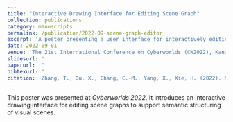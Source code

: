 ```yaml
---
title: "Interactive Drawing Interface for Editing Scene Graph"
collection: publications
category: manuscripts
permalink: /publication/2022-09-scene-graph-editor
excerpt: 'A poster presenting a user interface for interactively editing scene graphs.'
date: 2022-09-01
venue: 'The 21st International Conference on Cyberworlds (CW2022), Kanazawa, Japan'
slidesurl: ''
paperurl: ''
bibtexurl: ''
citation: 'Zhang, T., Du, X., Chang, C.-M., Yang, X., Xie, H. (2022). &quot;Interactive Drawing Interface for Editing Scene Graph.&quot; <i>Cyberworlds 2022</i>, Kanazawa.'
---
```

This poster was presented at <i>Cyberworlds 2022</i>. It introduces an interactive drawing interface for editing scene graphs to support semantic structuring of visual scenes.
